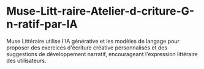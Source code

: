 # Muse-Litt-raire-Atelier-d-criture-G-n-ratif-par-IA
Muse Littéraire utilise l'IA générative et les modèles de langage pour proposer des exercices d'écriture créative personnalisés et des suggestions de développement narratif, encourageant l'expression littéraire des utilisateurs.
